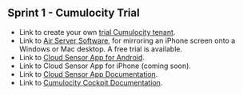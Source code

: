 ## Sprint 1 - Cumulocity Trial

- Link to create your own [trial Cumulocity tenant](http://www.cumulocity.com/try-for-free/).
- Link to [Air Server Software](http://www.airserver.com/), for mirroring an iPhone screen onto a Windows or Mac desktop. A free trial is available.
- Link to [Cloud Sensor App for Android](https://play.google.com/store/apps/details?id=com.cumulocity.cloudsensor&hl=en_US).
- Link to Cloud Sensor App for iPhone (coming soon).
- Link to [Cloud Sensor App Documentation](https://www.cumulocity.com/guides/users-guide/android-cloud-sensor-app/).
- Link to [Cumulocity Cockpit Documentation](https://www.cumulocity.com/guides/users-guide/cockpit/).
